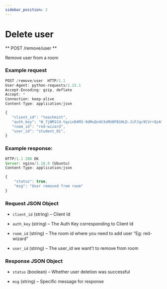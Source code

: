 ```yaml
---
sidebar_position: 2
---
```


# Delete user

** POST /remove/user **

Remove user from a room

### Example request


```js
POST /remove/user  HTTP/1.1
User-Agent: python-requests/2.25.1
Accept-Encoding: gzip, deflate
Accept: *
Connection: keep-alive
Content-Type: application/json

{
   "client_id": "teachmint",
   "auth_key": "W_7jNM1Cd-tqzinD4M3-9dMuQn4V3oMU0FB1HLD-JiFJqc9CVrrQzA",
   "room_id": "red-wizard",
   "user_id": "student_01",
}
```

### Example response:

```js
HTTP/1.1 200 OK
Server: nginx/1.18.0 (Ubuntu)
Content-Type: application/json

{
    "status": true,
    "msg": "User removed from room"
}
```

### Request JSON Object

- `client_id` (string) – Client Id

- `auth_key` (string) – The Auth Key corresponding to Client Id

- `room_id` (string) – The room id where you need to add user “Eg: red-wizard”

- `user_id` (string) – The user_id we want’t to remove from room


### Response JSON Object

- `status` (boolean) – Whether user deletion was successful

- `msg` (string) – Specific message for response